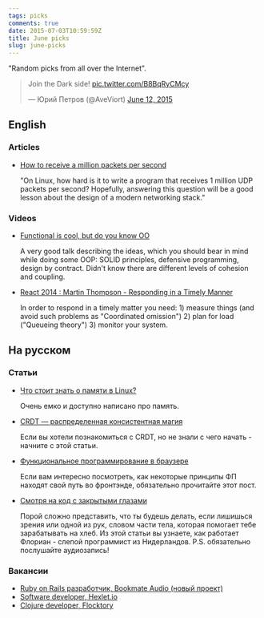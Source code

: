 ```yaml
---
tags: picks
comments: true
date: 2015-07-03T10:59:59Z
title: June picks
slug: june-picks
---
```


"Random picks from all over the Internet".

<!--more-->

<blockquote class="twitter-tweet" lang="en"><p lang="en" dir="ltr">Join the Dark side! <a href="http://t.co/B8BqRyCMcy">pic.twitter.com/B8BqRyCMcy</a></p>&mdash; Юрий Петров (@AveViort) <a href="https://twitter.com/AveViort/status/609269488681418752">June 12, 2015</a></blockquote>
<script async src="//platform.twitter.com/widgets.js" charset="utf-8"></script>

## English

### Articles

* [How to receive a million packets per second](https://blog.cloudflare.com/how-to-receive-a-million-packets/)

  "On Linux, how hard is it to write a program that receives 1 million UDP packets per second?
  Hopefully, answering this question will be a good lesson about the design of a modern networking stack."

### Videos

* [Functional is cool, but do you know OO](https://www.parleys.com/tutorial/51aa0172e4b01033a7e4b67a/)

  A very good talk describing the ideas, which you should bear in mind while
  doing some OOP: SOLID principles, defensive programming, design by contract.
  Didn't know there are different levels of cohesion and coupling.

* [React 2014 : Martin Thompson - Responding in a Timely Manner](https://www.youtube.com/watch?v=4dfk3ucthN8)

  In order to respond in a timely matter you need: 1) measure things (and avoid
  such problems as "Coordinated omission") 2) plan for load ("Queueing theory")
  3) monitor your system.

## На русском

### Статьи

* [Что стоит знать о памяти в Linux?](https://www.insight-it.ru/linux/2015/chto-stoit-znat-o-pamiati-v-linux/)

  Очень емко и доступно написано про память.

* [CRDT — распределенная консистентная магия](http://www.duct-tape-architect.ru/?p=982)

  Если вы хотели познакомиться с CRDT, но не знали с чего начать - начните с этой статьи.

* [Функциональное программирование в браузере](http://tonsky.me/talks/2015-codefest/)

  Если вам интересно посмотреть, как некоторые принципы ФП находят свой путь во
  фронтэнде, обязательно прочитайте этот пост.

* [Смотря на код с закрытыми глазами](http://habrahabr.ru/post/260463/)

  Порой сложно представить, что ты будешь делать, если лишишься зрения или одной
  из рук, словом части тела, которая помогает тебе зарабатывать на хлеб. Из
  этой статьи вы узнаете, как работает Флориан - слепой программист из
  Нидерландов. P.S. обязательно послушайте аудиозапись!

### Вакансии

* [Ruby on Rails разработчик, Bookmate Audio (новый проект)](http://dreamindustries.co/wanted/bmaudioror/)
* [Software developer, Hexlet.io](http://hexlet-source.com/hr/)
* [Clojure developer, Flocktory](https://twitter.com/prepor/status/613380382789079040)
